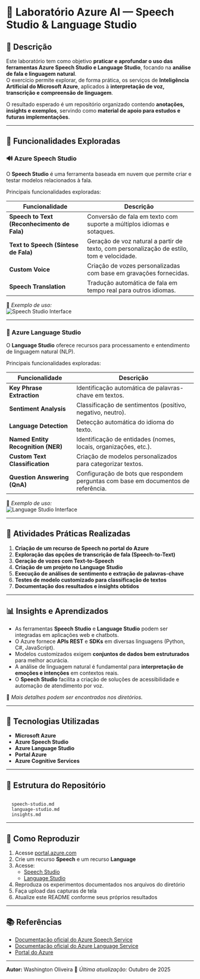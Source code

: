 # 🧠 Laboratório Azure AI — Speech Studio & Language Studio

## 📘 Descrição

Este laboratório tem como objetivo **praticar e aprofundar o uso das ferramentas Azure Speech Studio e Language Studio**, focando na **análise de fala e linguagem natural**.  
O exercício permite explorar, de forma prática, os serviços de **Inteligência Artificial do Microsoft Azure**, aplicados à **interpretação de voz, transcrição e compreensão de linguagem**.

O resultado esperado é um repositório organizado contendo **anotações, insights e exemplos**, servindo como **material de apoio para estudos e futuras implementações**.

---

## 🧩 Funcionalidades Exploradas

### 🔊 Azure Speech Studio
O **Speech Studio** é uma ferramenta baseada em nuvem que permite criar e testar modelos relacionados à fala.

Principais funcionalidades exploradas:

| Funcionalidade | Descrição |
|----------------|------------|
| **Speech to Text (Reconhecimento de Fala)** | Conversão de fala em texto com suporte a múltiplos idiomas e sotaques. |
| **Text to Speech (Síntese de Fala)** | Geração de voz natural a partir de texto, com personalização de estilo, tom e velocidade. |
| **Custom Voice** | Criação de vozes personalizadas com base em gravações fornecidas. |
| **Speech Translation** | Tradução automática de fala em tempo real para outros idiomas. |

📸 *Exemplo de uso:*  
![Speech Studio Interface](./images/speech-studio-example.png)

---

### 💬 Azure Language Studio
O **Language Studio** oferece recursos para processamento e entendimento de linguagem natural (NLP).

Principais funcionalidades exploradas:

| Funcionalidade | Descrição |
|----------------|------------|
| **Key Phrase Extraction** | Identificação automática de palavras-chave em textos. |
| **Sentiment Analysis** | Classificação de sentimentos (positivo, negativo, neutro). |
| **Language Detection** | Detecção automática do idioma do texto. |
| **Named Entity Recognition (NER)** | Identificação de entidades (nomes, locais, organizações, etc.). |
| **Custom Text Classification** | Criação de modelos personalizados para categorizar textos. |
| **Question Answering (QnA)** | Configuração de bots que respondem perguntas com base em documentos de referência. |

📸 *Exemplo de uso:*  
![Language Studio Interface](./images/language-studio-example.png)

---

## 🧪 Atividades Práticas Realizadas

1. **Criação de um recurso de Speech no portal do Azure**
2. **Exploração das opções de transcrição de fala (Speech-to-Text)**
3. **Geração de vozes com Text-to-Speech**
4. **Criação de um projeto no Language Studio**
5. **Execução de análises de sentimento e extração de palavras-chave**
6. **Testes de modelo customizado para classificação de textos**
7. **Documentação dos resultados e insights obtidos**

---

## 📊 Insights e Aprendizados

- As ferramentas **Speech Studio** e **Language Studio** podem ser integradas em aplicações web e chatbots.
- O Azure fornece **APIs REST** e **SDKs** em diversas linguagens (Python, C#, JavaScript).
- Modelos customizados exigem **conjuntos de dados bem estruturados** para melhor acurácia.
- A análise de linguagem natural é fundamental para **interpretação de emoções e intenções** em contextos reais.
- O **Speech Studio** facilita a criação de soluções de acessibilidade e automação de atendimento por voz.

📘 *Mais detalhes podem ser encontrados nos diretórios.*

---

## 🧰 Tecnologias Utilizadas

- **Microsoft Azure**
- **Azure Speech Studio**
- **Azure Language Studio**
- **Portal Azure**
- **Azure Cognitive Services**

---

## 📂 Estrutura do Repositório

```

  speech-studio.md
  language-studio.md
  insights.md

```

---

## 🚀 Como Reproduzir

1. Acesse [portal.azure.com](https://portal.azure.com)
2. Crie um recurso **Speech** e um recurso **Language**
3. Acesse:
   - [Speech Studio](https://speech.microsoft.com/)
   - [Language Studio](https://language.cognitive.azure.com/)
4. Reproduza os experimentos documentados nos arquivos do diretório 
5. Faça upload das capturas de tela 
6. Atualize este README conforme seus próprios resultados

---

## 📚 Referências

- [Documentação oficial do Azure Speech Service](https://learn.microsoft.com/azure/cognitive-services/speech-service/)
- [Documentação oficial do Azure Language Service](https://learn.microsoft.com/azure/cognitive-services/language-service/)
- [Portal do Azure](https://portal.azure.com)


---

**Autor:** Washington Oliveira
📅 *Última atualização:* Outubro de 2025  

